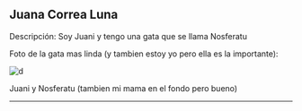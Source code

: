 ## Juana Correa Luna

Descripción: Soy Juani y tengo una gata que se llama Nosferatu

Foto de la gata mas linda (y tambien estoy yo pero ella es la importante):

![d](https://scontent.faep24-2.fna.fbcdn.net/v/t39.30808-6/367750195_6297041853755952_5665100981600065797_n.jpg?_nc_cat=111&ccb=1-7&_nc_sid=09cbfe&_nc_ohc=shKxDCitT_kAX_n5-qe&_nc_ht=scontent.faep24-2.fna&oh=00_AfAInvkNAZ74EnFERLwMMXx9iXwHWq5ybDcve7pN6XFQ4Q&oe=64E009E5)

Juani y Nosferatu (tambien mi mama en el fondo pero bueno)

------



